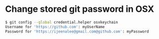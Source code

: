 # Change stored git password in OSX

``` bash
$ git config --global credential.helper osxkeychain
Username for 'https://github.com': myUserName
Password for 'https://ijeenalee@gmail.com@github.com': myPassword
```
